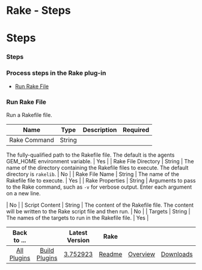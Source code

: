 
Rake - Steps
============

# Steps



### Steps




 



### Process steps in the Rake plug-in


* [Run Rake File](#run_rake_file)




### Run Rake File



Run a Rakefile file.




| Name | Type | Description | Required |
| --- | --- | --- | --- |
| Rake Command | String | 
The fully-qualified path to the Rakefile file. The default is the agents GEM\_HOME environment variable.
  | Yes |
| 
Rake File Directory | String | The name of the directory containing the Rakefile files to execute. The default directory
 is `rakelib`.
  | No |
| Rake File Name | String | The name of the Rakefile file to execute. | Yes |
| Rake Properties 
| String | Arguments to pass to the Rake command, such as `-v` for verbose output. Enter each argument on a new line.
  
| No |
| Script Content | String | The content of the Rakefile file. The content will be written to the Rake script file
 and then run.
  | No |
| Targets | String | The names of the targets to run in the Rakefile file. | Yes |





|Back to ...||Latest Version|Rake |||
| :---: | :---: | :---: | :---: | :---: | :---: |
|[All Plugins](../../index.md)|[Build Plugins](../README.md)|[3.752923](https://raw.githubusercontent.com/UrbanCode/IBM-UCB-PLUGINS/main/files/Rake/Rake-3.752923.zip)|[Readme](README.md)|[Overview](overview.md)|[Downloads](downloads.md)|
